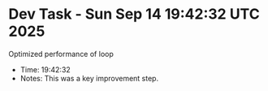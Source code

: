 # Dev Task - Sun Sep 14 19:42:32 UTC 2025
Optimized performance of loop
- Time: 19:42:32
- Notes: This was a key improvement step.
